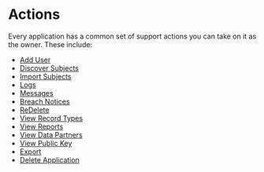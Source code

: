# Actions

Every application has a common set of support actions you can take on it as the owner.  These include:

-   [Add User](AddUser.md)
-   [Discover Subjects](Discovery.md)
-   [Import Subjects](ImportSubjects.md)
-   [Logs](Logs.md)
-   [Messages](Messages.md)
-   [Breach Notices](BreachNotices.md)
-   [ReDelete](ReDelete.md)
-   [View Record Types](RecordTypes.md)
-   [View Reports](./Reports/README.md)
-   [View Data Partners](DataPartners.md)
-   [View Public Key]()
-   [Export](Export.md)
-   [Delete Application](DeleteApplication.md)